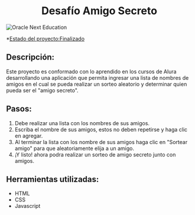 <h1 align="center"> Desafío Amigo Secreto </h1>

![Oracle Next Education](https://github.com/user-attachments/assets/c58cd360-2632-46a0-bdf8-9ff768b2b026)

*[Estado del proyecto:Finalizado](#Estado-del-proyecto)

## Descripción:

Este proyecto es conformado con lo aprendido en los cursos de Alura desarrollando una aplicación que permita ingresar una lista de nombres de amigos en el cual se pueda realizar un sorteo aleatorio y determinar quien pueda ser el "amigo secreto".

## Pasos:
  1. Debe realizar una lista con los nombres de sus amigos.
  2. Escriba el nombre de sus amigos, estos no deben repetirse y haga clic en agregar.
  3. Al terminar la lista con los nombre de sus amigos haga clic en "Sortear amigo"
   para que aleatoriamente elija a un amigo.
  4. ¡Y listo! ahora podra realizar un sorteo de amigo secreto junto con amigos.
## Herramientas utilizadas: 
* HTML
* CSS
* Javascript

